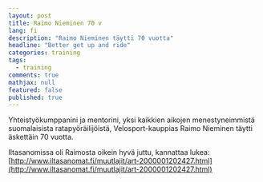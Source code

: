 ```yaml
---
layout: post
title: Raimo Nieminen 70 v
lang: fi
description: "Raimo Nieminen täytti 70 vuotta"
headline: "Better get up and ride"
categories: training
tags: 
  - training
comments: true
mathjax: null
featured: false
published: true
---
```


Yhteistyökumppanini ja mentorini, yksi kaikkien aikojen menestyneimmistä suomalaisista 
ratapyöräilijöistä, Velosport-kauppias Raimo Nieminen täytti äskettäin 70 vuotta. 

Iltasanomissa oli Raimosta oikein hyvä juttu, kannattaa lukea: 
[http://www.iltasanomat.fi/muutlajit/art-2000001202427.html](http://www.iltasanomat.fi/muutlajit/art-2000001202427.html)
 


